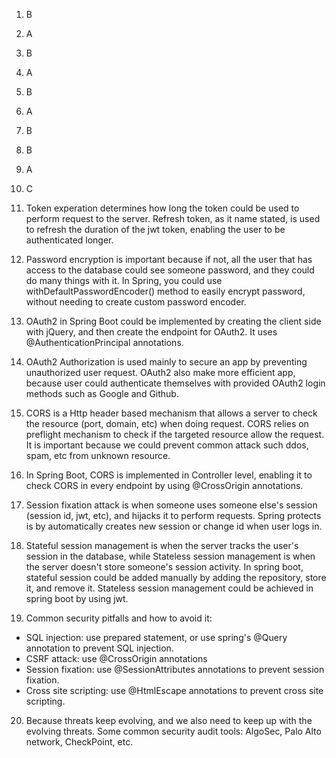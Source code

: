 1. B
2. A
3. B
4. A
5. B
6. A
7. B
8. B
9. A
10. C

11. Token experation determines how long the token could be used to perform request to the server. Refresh token, as it name stated, is used to refresh the duration of the jwt token, enabling the user to be authenticated longer.

12. Password encryption is important because if not, all the user that has access to the database could see someone password, and they could do many things with it. In Spring, you could use withDefaultPasswordEncoder() method to easily encrypt password, without needing to create custom password encoder.

13. OAuth2 in Spring Boot could be implemented by creating the client side with jQuery, and then create the endpoint for OAuth2. It uses @AuthenticationPrincipal annotations.

14. OAuth2 Authorization is used mainly to secure an app by preventing unauthorized user request. OAuth2 also make more efficient app, because user could authenticate themselves with provided OAuth2 login methods such as Google and Github.

15. CORS is a Http header based mechanism that allows a server to check the resource (port, domain, etc) when doing request. CORS relies on preflight mechanism to check if the targeted resource allow the request. It is important because we could prevent common attack such ddos, spam, etc from unknown resource.

16. In Spring Boot, CORS is implemented in Controller level, enabling it to check CORS in every endpoint by using @CrossOrigin annotations.

17. Session fixation attack is when someone uses someone else's session (session id, jwt, etc), and hijacks it to perform requests. Spring protects is by automatically creates new session or change id when user logs in.

18. Stateful session management is when the server tracks the user's session in the database, while Stateless session management is when the server doesn't store someone's session activity. In spring boot, stateful session could be added manually by adding the repository, store it, and remove it. Stateless session management could be achieved in spring boot by using jwt.

19. Common security pitfalls and how to avoid it:
- SQL injection: use prepared statement, or use spring's @Query annotation to prevent SQL injection.
- CSRF attack: use @CrossOrigin annotations
- Session fixation: use @SessionAttributes annotations to prevent session fixation.
- Cross site scripting: use @HtmlEscape annotations to prevent cross site scripting.

20. Because threats keep evolving, and we also need to keep up with the evolving threats. Some common security audit tools: AlgoSec, Palo Alto network, CheckPoint, etc.
